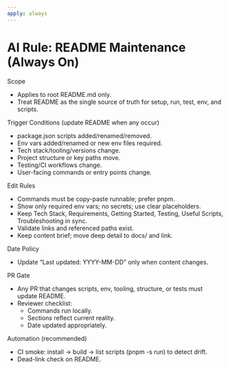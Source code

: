 ```yaml
---
apply: always
---
```


# AI Rule: README Maintenance (Always On)

Scope

- Applies to root README.md only.
- Treat README as the single source of truth for setup, run, test, env, and scripts.

Trigger Conditions (update README when any occur)

- package.json scripts added/renamed/removed.
- Env vars added/renamed or new env files required.
- Tech stack/tooling/versions change.
- Project structure or key paths move.
- Testing/CI workflows change.
- User-facing commands or entry points change.

Edit Rules

- Commands must be copy-paste runnable; prefer pnpm.
- Show only required env vars; no secrets; use clear placeholders.
- Keep Tech Stack, Requirements, Getting Started, Testing, Useful Scripts, Troubleshooting in sync.
- Validate links and referenced paths exist.
- Keep content brief; move deep detail to docs/ and link.

Date Policy

- Update “Last updated: YYYY-MM-DD” only when content changes.

PR Gate

- Any PR that changes scripts, env, tooling, structure, or tests must update README.
- Reviewer checklist:
    - Commands run locally.
    - Sections reflect current reality.
    - Date updated appropriately.

Automation (recommended)

- CI smoke: install → build → list scripts (pnpm -s run) to detect drift.
- Dead-link check on README.
